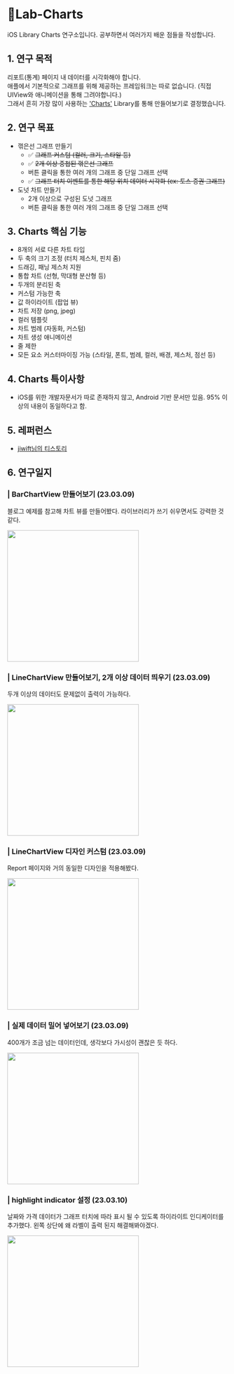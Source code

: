 # 🔬Lab-Charts

iOS Library Charts 연구소입니다.
공부하면서 여러가지 배운 점들을 작성합니다.

## 1. 연구 목적

리포트(통계) 페이지 내 데이터를 시각화해야 합니다.   
애플에서 기본적으로 그래프를 위해 제공하는 프레임워크는 따로 없습니다. (직접 UIView와 애니메이션을 통해 그려야합니다.)   
그래서 흔히 가장 많이 사용하는 ['Charts'](https://github.com/danielgindi/Charts) Library를 통해 만들어보기로 결정했습니다.


## 2. 연구 목표   

- 꺾은선 그래프 만들기
  - ✅ ~~그래프 커스텀 (컬러, 크기, 스타일 등)~~
  - ✅ ~~2개 이상 중첩된 꺾은선 그래프~~
  - 버튼 클릭을 통한 여러 개의 그래프 중 단일 그래프 선택
  - ✅ ~~그래프 터치 이벤트를 통한 해당 위치 데이터 시각화 (ex: 토스 증권 그래프)~~
- 도넛 차트 만들기
  - 2개 이상으로 구성된 도넛 그래프
  - 버튼 클릭을 통한 여러 개의 그래프 중 단일 그래프 선택

## 3. Charts 핵심 기능
- 8개의 서로 다른 차트 타입
- 두 축의 크기 조정 (터치 제스처, 핀치 줌)
- 드래깅, 패닝 제스처 지원
- 통합 차트 (선형, 막대형 분산형 등)
- 두개의 분리된 축
- 커스텀 가능한 축
- 값 하이라이트 (팝업 뷰)
- 차트 저장 (png, jpeg)
- 컬러 템플릿
- 차트 범례 (자동화, 커스텀)
- 차트 생성 애니메이션
- 줄 제한
- 모든 요소 커스터마이징 가능 (스타일, 폰트, 범례, 컬러, 배경, 제스처, 점선 등)

## 4. Charts 특이사항

- iOS를 위한 개발자문서가 따로 존재하지 않고, Android 기반 문서만 있음. 95% 이상의 내용이 동일하다고 함.

## 5. 레퍼런스
- [jiwift님의 티스토리](https://jiwift.tistory.com/entry/iOSSwift-Charts-%EA%B7%B8%EB%9E%98%ED%94%84-%EB%9D%BC%EC%9D%B4%EB%B8%8C%EB%9F%AC%EB%A6%AC-Bar-Chart-%ED%91%9C%EC%8B%9C%ED%95%98%EA%B8%B0-%EB%B0%94-%EC%B0%A8%ED%8A%B8-%EA%B7%B8%EB%A6%AC%EA%B8%B0)

## 6. 연구일지
### | BarChartView 만들어보기 (23.03.09)
블로그 예제를 참고해 차트 뷰를 만들어봤다. 라이브러리가 쓰기 쉬우면서도 강력한 것 같다.

<img width="300" src="https://user-images.githubusercontent.com/113565086/223921869-4243a5bf-a98d-4cd8-ae6d-29072f9ea543.png">

### | LineChartView 만들어보기, 2개 이상 데이터 띄우기 (23.03.09)   
두개 이상의 데이터도 문제없이 출력이 가능하다.

<img width="300" src="https://user-images.githubusercontent.com/113565086/223931072-6dbd14b9-2ba5-408b-ba96-46cc45d22887.png">

### | LineChartView 디자인 커스텀 (23.03.09)
Report 페이지와 거의 동일한 디자인을 적용해봤다.

<img width="300" src="https://user-images.githubusercontent.com/113565086/223939472-50e63707-b1f0-4ddc-9151-36d442813174.png">

### | 실제 데이터 밀어 넣어보기 (23.03.09)     
400개가 조금 넘는 데이터인데, 생각보다 가시성이 괜찮은 듯 하다.

<img width="300" src="https://user-images.githubusercontent.com/113565086/223949424-d974b432-2869-487c-b3db-d9369438a8a4.png">


### | highlight indicator 설정 (23.03.10)     
날짜와 가격 데이터가 그래프 터치에 따라 표시 될 수 있도록 하이라이트 인디케이터를 추가했다. 왼쪽 상단에 왜 라벨이 출력 된지 해결해봐야겠다.

<img width="300" src="https://user-images.githubusercontent.com/113565086/224210112-4c4fecc1-2c56-4468-8a49-a425550aec9a.gif">

